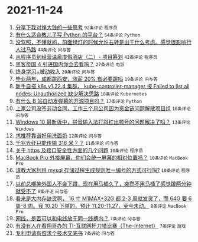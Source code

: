 # 2021-11-24

1. [分享下我对挣大钱的一些思考](https://www.v2ex.com/t/817584) `92条评论` `程序员`
1. [有什么适合教儿子写 Python 的平台？](https://www.v2ex.com/t/817546) `54条评论` `Python`
1. [没驾照，不懂就问，前面绿灯的时候允许右转是出于什么考虑。感觉很影响行人过马路](https://www.v2ex.com/t/817544) `44条评论` `问与答`
1. [从程序员到经营温泉度假酒店（二）- 项目筹划](https://www.v2ex.com/t/817581) `42条评论` `程序员`
1. [黑客帝国 4 引进国内你会去看吗？](https://www.v2ex.com/t/817561) `27条评论` `电影`
1. [终身学习+被动收入](https://www.v2ex.com/t/817554) `20条评论` `问与答`
1. [毕业两年，成都跳西安，涨薪 20% 有必要跳吗](https://www.v2ex.com/t/817541) `19条评论` `问与答`
1. [新手自搭 k8s v1.22.4 集群， kube-controller-manager 报 Failed to list all nodes: Unauthorized 缺少解决思路](https://www.v2ex.com/t/817579) `18条评论` `Kubernetes`
1. [有什么 B 站自动发弹幕的开源项目吗？](https://www.v2ex.com/t/817552) `17条评论` `Python`
1. [上家公司没签劳动合同，工作三个月公司因为资金链问题解散项目组](https://www.v2ex.com/t/817557) `16条评论` `问与答`
1. [Windows 10 最新版中，拼音输入法打斜杠出顿号的问题解决了吗？](https://www.v2ex.com/t/817600) `13条评论` `Windows`
1. [求推荐靠谱好用洗面奶](https://www.v2ex.com/t/817545) `12条评论` `问与答`
1. [千兆光纤只能传输 316 米？？](https://www.v2ex.com/t/817556) `11条评论` `问与答`
1. [关于 https 及接口安全性方面的几个问题](https://www.v2ex.com/t/817595) `10条评论` `程序员`
1. [MacBook Pro 外接屏幕，你们会统一屏幕的相对位置吗？](https://www.v2ex.com/t/817572) `10条评论` `MacBook Pro`
1. [请教大家利用 mysql 存储过程生成规则唯一编号的方式可行吗?](https://www.v2ex.com/t/817553) `10条评论` `程序员`
1. [以前总嘲笑外国人不会下蹲，现在用马桶久了，突然不用马桶了感觉蹲两分钟就受不了](https://www.v2ex.com/t/817570) `8条评论` `问与答`
1. [看来是大内存缺货啊， 16 寸 M1MAX+32G 都 2-3 周就发货了，而 64G 要 6 周-8 周。我 10.20 下单的，预计 11.20-11.27，至今未动。](https://www.v2ex.com/t/817547) `8条评论` `MacBook Pro`
1. [网线，是否可以和电线放于同一线槽内？](https://www.v2ex.com/t/817615) `7条评论` `问与答`
1. [有没有人在看翔哥办的 TI-互联网杯刀塔比赛（The-Internet）](https://www.v2ex.com/t/817563) `7条评论` `游戏`
1. [专利申请有偿求个技术交底书](https://www.v2ex.com/t/817562) `7条评论` `问与答`
